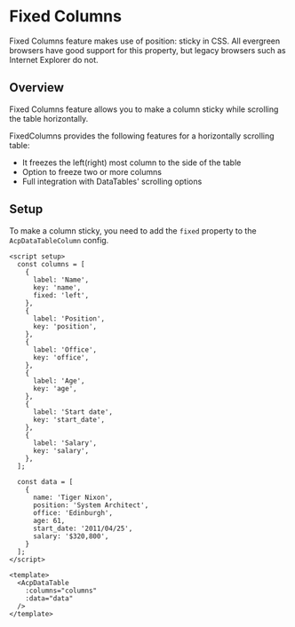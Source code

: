 # Fixed Columns

Fixed Columns feature makes use of position: sticky in CSS.
All evergreen browsers have good support for this property, but legacy browsers such as Internet Explorer do not.

## Overview

Fixed Columns feature allows you to make a column sticky while scrolling the table horizontally.

FixedColumns provides the following features for a horizontally scrolling table:

- It freezes the left(right) most column to the side of the table
- Option to freeze two or more columns
- Full integration with DataTables' scrolling options

## Setup

To make a column sticky, you need to add the `fixed` property to the `AcpDataTableColumn` config.

```vue
<script setup>
  const columns = [
    {
      label: 'Name',
      key: 'name',
      fixed: 'left',
    },
    {
      label: 'Position',
      key: 'position',
    },
    {
      label: 'Office',
      key: 'office',
    },
    {
      label: 'Age',
      key: 'age',
    },
    {
      label: 'Start date',
      key: 'start_date',
    },
    {
      label: 'Salary',
      key: 'salary',
    },
  ];

  const data = [
    {
      name: 'Tiger Nixon',
      position: 'System Architect',
      office: 'Edinburgh',
      age: 61,
      start_date: '2011/04/25',
      salary: '$320,800',
    }
  ];
</script>

<template>
  <AcpDataTable
    :columns="columns"
    :data="data"
  />
</template>
```
